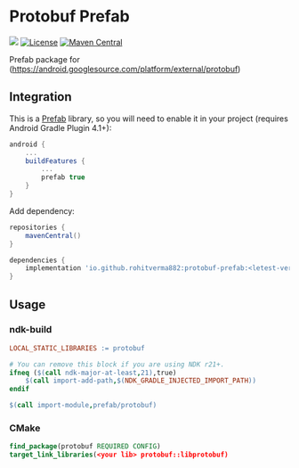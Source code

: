 # Protobuf Prefab
[![](https://img.shields.io/badge/Minimum%20Sdk-24-2196F3)](https://github.com/RohitVerma882/libcxx-prefab)
[![License](https://img.shields.io/badge/License-Apache_2.0-blue.svg)](./LICENSE)
[![Maven Central](https://img.shields.io/maven-central/v/io.github.rohitverma882/protobuf-prefab.svg?label=Maven%20Central)](https://search.maven.org/artifact/io.github.rohitverma882/protobuf-prefab)

Prefab package for (https://android.googlesource.com/platform/external/protobuf)

## Integration

This is a [Prefab](https://google.github.io/prefab/) library, so you will need to enable it in your project (requires Android Gradle Plugin 4.1+):

```gradle
android {
    ...
    buildFeatures {
        ...
        prefab true
    }
}
```

Add dependency:

```gradle
repositories {
    mavenCentral()
}

dependencies {
    implementation 'io.github.rohitverma882:protobuf-prefab:<letest-version>'
}
```

## Usage

### ndk-build

```makefile
LOCAL_STATIC_LIBRARIES := protobuf

# You can remove this block if you are using NDK r21+.
ifneq ($(call ndk-major-at-least,21),true)
    $(call import-add-path,$(NDK_GRADLE_INJECTED_IMPORT_PATH))
endif

$(call import-module,prefab/protobuf)
```

### CMake

```cmake
find_package(protobuf REQUIRED CONFIG)
target_link_libraries(<your lib> protobuf::libprotobuf)
```
